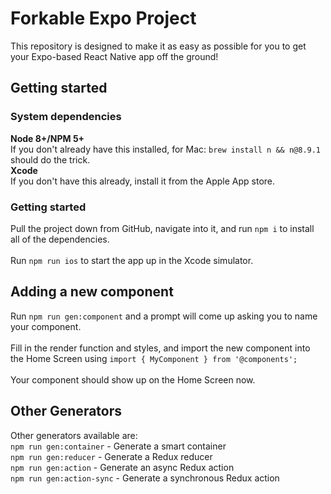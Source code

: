 # Forkable Expo Project

This repository is designed to make it as easy as possible for you to get your Expo-based React Native app off the ground!

## Getting started

### System dependencies
**Node 8+/NPM 5+**
<br/>
If you don't already have this installed, for Mac: `brew install n && n@8.9.1` should do the trick.
<br/>
**Xcode**
<br/>
If you don't have this already, install it from the Apple App store.
### Getting started
Pull the project down from GitHub, navigate into it, and run `npm i` to install all of the dependencies.
<br/>
<br/>
Run `npm run ios` to start the app up in the Xcode simulator.
## Adding a new component
Run `npm run gen:component` and a prompt will come up asking you to name your component.
<br/>
<br/>
Fill in the render function and styles, and import the new component into the Home Screen using `import { MyComponent } from '@components';`
<br/>
<br/>
Your component should show up on the Home Screen now.
## Other Generators
Other generators available are:
<br/>
`npm run gen:container` - Generate a smart container
<br/>
`npm run gen:reducer` - Generate a Redux reducer
<br/>
`npm run gen:action` - Generate an async Redux action
<br/>
`npm run gen:action-sync` - Generate a synchronous Redux action
<br/>